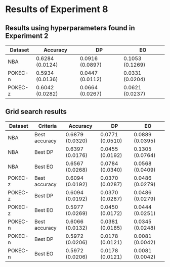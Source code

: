 # Results of Experiment 8

## Results using hyperparameters found in Experiment 2

| Dataset | Accuracy        | DP              | EO              |
|---------|-----------------|-----------------|-----------------|
| NBA     | 0.6284 (0.0124) | 0.0916 (0.0897) | 0.1053 (0.1269) |
| POKEC-n | 0.5934 (0.0136) | 0.0447 (0.0112) | 0.0331 (0.0204) |
| POKEC-z | 0.6042 (0.0282) | 0.0664 (0.0267) | 0.0621 (0.0237) |

## Grid search results

| Dataset | Criteria      | Accuracy        | DP              | EO              |
|---------|---------------|-----------------|-----------------|-----------------|
| NBA     | Best accuracy | 0.6879 (0.0320) | 0.0771 (0.0510) | 0.0889 (0.0395) |
| NBA     | Best DP       | 0.6397 (0.0176) | 0.0455 (0.0192) | 0.1305 (0.0764) |
| NBA     | Best EO       | 0.6567 (0.0268) | 0.0784 (0.0340) | 0.0568 (0.0409) |
| POKEC-z | Best accuracy | 0.6094 (0.0192) | 0.0370 (0.0287) | 0.0486 (0.0279) |
| POKEC-z | Best DP       | 0.6094 (0.0192) | 0.0370 (0.0287) | 0.0486 (0.0279) |
| POKEC-z | Best EO       | 0.5977 (0.0269) | 0.0450 (0.0172) | 0.0444 (0.0251) |
| POKEC-n | Best accuracy | 0.6066 (0.0132) | 0.0381 (0.0185) | 0.0345 (0.0248) |
| POKEC-n | Best DP       | 0.5972 (0.0206) | 0.0178 (0.0121) | 0.0081 (0.0042) |
| POKEC-n | Best EO       | 0.5972 (0.0206) | 0.0178 (0.0121) | 0.0081 (0.0042) |
